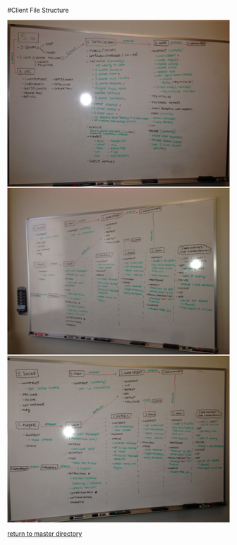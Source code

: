 #Client File Structure

![Initialization Structure #1](/client/game/docs/p1.JPG)
![Initialization Structure #2](/client/game/docs/p2.JPG)
![Initialization Structure #3](/client/game/docs/p3.JPG)


[return to master directory](/README.md)